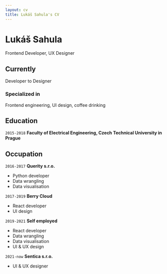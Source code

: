 ```yaml
---
layout: cv
title: Lukáš Sahula's CV
---
```

# Lukáš Sahula
Frontend Developer, UX Designer

## Currently

Developer to Designer

### Specialized in

Frontend engineering, UI design, coffee drinking

## Education

`2015-2018`
__Faculty of Electrical Engineering, Czech Technical University in Prague__


## Occupation

`2016-2017`
__Querity s.r.o.__

- Python developer
- Data wrangling
- Data visualisation

`2017-2019`
__Berry Cloud__

- React developer
- UI design

`2019-2021`
__Self employed__

- React developer
- Data wrangling
- Data visualisation
- UI & UX design

`2021-now`
__Sentica s.r.o.__

- UI & UX designer


<!-- ### Footer

Last updated: May 2013 -->


